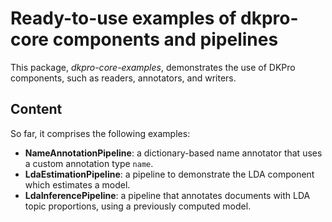 # Ready-to-use examples of dkpro-core components and pipelines

This package, *dkpro-core-examples*, demonstrates the use of DKPro components, such as readers, annotators, and writers.

## Content 

So far, it comprises the following examples:

* **NameAnnotationPipeline**: a dictionary-based name annotator that uses a custom annotation type `name`. 
* **LdaEstimationPipeline**: a pipeline to demonstrate the LDA component which estimates a model.
* **LdaInferencePipeline**: a pipeline that annotates documents with LDA topic proportions, using a previously computed model.